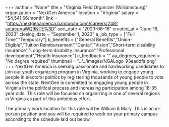 +++
author = "None"
title = "Virginia Field Organizer (Williamsburg)"
organization = "NextGen America"
location = "Virginia"
salary = "$4,541.66/month"
link = "https://nextgenamerica.bamboohr.com/careers/248?source=aWQ9NTE%3D"
sort_date = "2023-06-16"
created_at = "June 16, 2023"
closing_date = "September 1, 2023"
a_job_type = ["Full Time","Temporary"]
b_benefits = ["General Benefits","Union-Eligible","Tuition Reimbursement","Dental","Vision","Short-term disability insurance","Long-term disability insurance","Professional development","Health Insurance"]
c_feedback = ""
aa_degrees_required = "No degree required"
thumbnail = "../../images/NGALogo_93eaddfa.png"
+++
NextGen America is seeking passionate and hardworking candidates to join our youth organizing program in Virginia, working to engage young people in electoral politics by registering thousands of young people to vote across the state. NextGen is committed to engaging young people in Virginia in the political process and increasing participation among 18-35 year olds. This role will be focused on organizing in one of several regions in Virginia as part of this ambitious effort. 

The primary work location for this role will be William & Mary. This is an in-person position and you will be required to work on your primary campus according to the schedule laid out below. 